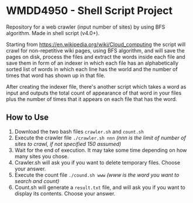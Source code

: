 # WMDD4950 - Shell Script Project
Repository for a web crawler (input number of sites) by using BFS algorithm. Made in shell script (v4.0+).

Starting from https://en.wikipedia.org/wiki/Cloud_computing the script will crawl for non-repetitive wiki pages, using BFS algorithm, and will save the pages on disk, process the files and extract the words inside each file and save them in form of an indexer in which each file has an alphabetically sorted list of words in which each line has the world and the number of times that word has shown up in that file.

After creating the indexer file, there's another script which takes a word as input and outputs the total count of appearance of that word in your files plus the number of times that it appears on each file that has the word.

## How to Use
1. Download the two bash files `crawler.sh` and `count.sh`
2. Execute the crawler file `./crawler.sh nnn` _(nnn is the limit of number of sites to crawl, if not specified 150 assumed)_
3. Wait for the end of execution. It may take some time depending on how many sites you chose.
4. Crawler.sh will ask you if you want to delete temporary files. Choose your answer.
5. Execute the count file `./cound.sh www` _(www is the word you want to search and count)_
6. Count.sh will generate a `result.txt` file, and will ask you if you want to display its contents. Choose your answer.
